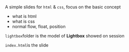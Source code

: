 A simple slides for `html` & `css`, focus on the basic concept
+ what is html
+ what is css
+ normal flow, float, position 

`lightbox`folder is the model of **Lightbox** showed on session

`index.html`is the slide